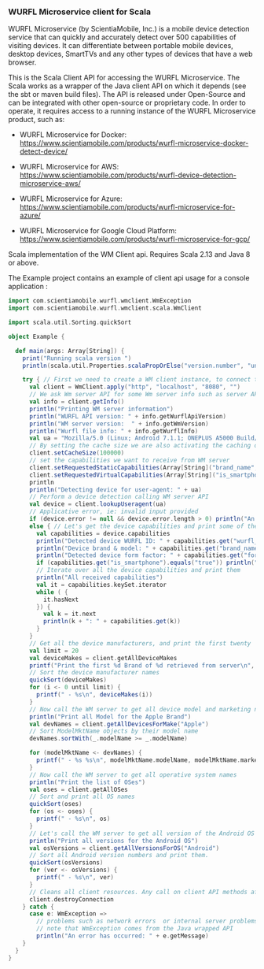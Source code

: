 ### WURFL Microservice client for Scala

WURFL Microservice (by ScientiaMobile, Inc.) is a mobile device detection service that can quickly and accurately detect over 500 capabilities of visiting devices. It can differentiate between portable mobile devices, desktop devices, SmartTVs and any other types of devices that have a web browser.

This is the Scala Client API for accessing the WURFL Microservice. The Scala works as a wrapper of the Java client API on which it depends (see the sbt or maven build files). 
The API is released under Open-Source and can be integrated with other open-source or proprietary code. In order to operate, it requires access to a running instance of the WURFL Microservice product, such as:

- WURFL Microservice for Docker: https://www.scientiamobile.com/products/wurfl-microservice-docker-detect-device/

- WURFL Microservice for AWS: https://www.scientiamobile.com/products/wurfl-device-detection-microservice-aws/ 

- WURFL Microservice for Azure: https://www.scientiamobile.com/products/wurfl-microservice-for-azure/

- WURFL Microservice for Google Cloud Platform: https://www.scientiamobile.com/products/wurfl-microservice-for-gcp/

Scala implementation of the WM Client api.
Requires Scala 2.13 and Java 8 or above.

The Example project contains an example of client api usage for a console application :

```scala
import com.scientiamobile.wurfl.wmclient.WmException
import com.scientiamobile.wurfl.wmclient.scala.WmClient

import scala.util.Sorting.quickSort

object Example {

  def main(args: Array[String]) {
    print("Running scala version ")
    println(scala.util.Properties.scalaPropOrElse("version.number", "unknown scala version"))

    try { // First we need to create a WM client instance, to connect to our WM server API at the specified host and port.
      val client = WmClient.apply("http", "localhost", "8080", "")
      // We ask Wm server API for some Wm server info such as server API version and info about WURFL API and file used by WM server.
      val info = client.getInfo()
      println("Printing WM server information")
      println("WURFL API version: " + info.getWurflApiVersion)
      println("WM server version:  " + info.getWmVersion)
      println("Wurfl file info: " + info.getWurflInfo)
      val ua = "Mozilla/5.0 (Linux; Android 7.1.1; ONEPLUS A5000 Build/NMF26X) AppleWebKit/537.36 (KHTML, like Gecko) Chrome/56.0.2924.87 Mobile Safari/537.36"
      // By setting the cache size we are also activating the caching option in WM client. In order to not use cache, you just to need to omit setCacheSize call
      client.setCacheSize(100000)
      // set the capabilities we want to receive from WM server
      client.setRequestedStaticCapabilities(Array[String]("brand_name", "model_name"))
      client.setRequestedVirtualCapabilities(Array[String]("is_smartphone", "form_factor"))
      println
      println("Detecting device for user-agent: " + ua)
      // Perform a device detection calling WM server API
      val device = client.lookupUseragent(ua)
      // Applicative error, ie: invalid input provided
      if (device.error != null && device.error.length > 0) println("An error occurred: " + device.error)
      else { // Let's get the device capabilities and print some of them
        val capabilities = device.capabilities
        println("Detected device WURFL ID: " + capabilities.get("wurfl_id"))
        println("Device brand & model: " + capabilities.get("brand_name") + " " + capabilities.get("model_name"))
        println("Detected device form factor: " + capabilities.get("form_factor"))
        if (capabilities.get("is_smartphone").equals("true")) println("This is a smartphone")
        // Iterate over all the device capabilities and print them
        println("All received capabilities")
        val it = capabilities.keySet.iterator
        while ( {
          it.hasNext
        }) {
          val k = it.next
          println(k + ": " + capabilities.get(k))
        }
      }
      // Get all the device manufacturers, and print the first twenty
      val limit = 20
      val deviceMakes = client.getAllDeviceMakes
      printf("Print the first %d Brand of %d retrieved from server\n", limit, deviceMakes.length)
      // Sort the device manufacturer names
      quickSort(deviceMakes)
      for (i <- 0 until limit) {
        printf(" - %s\n", deviceMakes(i))
      }
      // Now call the WM server to get all device model and marketing names produced by Apple
      println("Print all Model for the Apple Brand")
      val devNames = client.getAllDevicesForMake("Apple")
      // Sort ModelMktName objects by their model name
      devNames.sortWith(_.modelName >= _.modelName)

      for (modelMktName <- devNames) {
        printf(" - %s %s\n", modelMktName.modelName, modelMktName.marketingName)
      }
      // Now call the WM server to get all operative system names
      println("Print the list of OSes")
      val oses = client.getAllOSes
      // Sort and print all OS names
      quickSort(oses)
      for (os <- oses) {
        printf(" - %s\n", os)
      }
      // Let's call the WM server to get all version of the Android OS
      println("Print all versions for the Android OS")
      val osVersions = client.getAllVersionsForOS("Android")
      // Sort all Android version numbers and print them.
      quickSort(osVersions)
      for (ver <- osVersions) {
        printf(" - %s\n", ver)
      }
      // Cleans all client resources. Any call on client API methods after this one will throw a WmException
      client.destroyConnection
    } catch {
      case e: WmException =>
        // problems such as network errors  or internal server problems
        // note that WmException comes from the Java wrapped API
        println("An error has occurred: " + e.getMessage)
    }
  }
}
```

